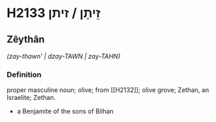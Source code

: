 # H2133 זֵיתָן / זיתן

## Zêythân

_(zay-thawn' | dzay-TAWN | zay-TAHN)_

### Definition

proper masculine noun; olive; from [[H2132]]; olive grove; Zethan, an Israelite; Zethan.

- a Benjamite of the sons of Bilhan
